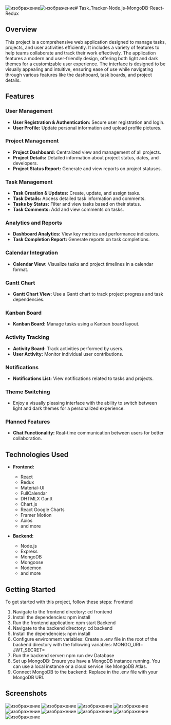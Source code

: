 ![изображение](https://github.com/user-attachments/assets/fbaf3b03-c92e-48c2-bd42-b3e050cb03d4)![изображение](https://github.com/user-attachments/assets/26dc860f-3153-423b-9eb0-a9259ab0eddb)# Task_Tracker-Node.js-MongoDB-React-Redux

## Overview

This project is a comprehensive web application designed to manage tasks, projects, and user activities efficiently. It includes a variety of features to help teams collaborate and track their work effectively. The application features a modern and user-friendly design, offering both light and dark themes for a customizable user experience. The interface is designed to be visually appealing and intuitive, ensuring ease of use while navigating through various features like the dashboard, task boards, and project details. 

## Features

### User Management
- **User Registration & Authentication:** Secure user registration and login.
- **User Profile:** Update personal information and upload profile pictures.

### Project Management
- **Project Dashboard:** Centralized view and management of all projects.
- **Project Details:** Detailed information about project status, dates, and developers.
- **Project Status Report:** Generate and view reports on project statuses.

### Task Management
- **Task Creation & Updates:** Create, update, and assign tasks.
- **Task Details:** Access detailed task information and comments.
- **Tasks by Status:** Filter and view tasks based on their status.
- **Task Comments:** Add and view comments on tasks.

### Analytics and Reports
- **Dashboard Analytics:** View key metrics and performance indicators.
- **Task Completion Report:** Generate reports on task completions.

### Calendar Integration
- **Calendar View:** Visualize tasks and project timelines in a calendar format.

### Gantt Chart
- **Gantt Chart View:** Use a Gantt chart to track project progress and task dependencies.

### Kanban Board
- **Kanban Board:** Manage tasks using a Kanban board layout.

### Activity Tracking
- **Activity Board:** Track activities performed by users.
- **User Activity:** Monitor individual user contributions.

### Notifications
- **Notifications List:** View notifications related to tasks and projects.

### Theme Switching
- Enjoy a visually pleasing interface with the ability to switch between light and dark themes for a personalized experience.

### Planned Features
- **Chat Functionality:** Real-time communication between users for better collaboration.

## Technologies Used

- **Frontend:**
  - React
  - Redux
  - Material-UI
  - FullCalendar
  - DHTMLX Gantt
  - Chart.js
  - React Google Charts
  - Framer Motion
  - Axios
  - and more

- **Backend:**
  - Node.js
  - Express
  - MongoDB
  - Mongoose
  - Nodemon
  - and more

## Getting Started

To get started with this project, follow these steps:
Frontend
1. Navigate to the frontend directory:
cd frontend
2. Install the dependencies:
npm install
3. Run the frontend application:
npm start
Backend
1. Navigate to the backend directory:
cd backend
2. Install the dependencies:
npm install
3. Configure environment variables: Create a .env file in the root of the backend directory with the following variables:
MONGO_URI=<your-mongodb-connection-string>
JWT_SECRET=<your-jwt-secret>
4. Run the backend server:
npm run dev
Database
1. Set up MongoDB: Ensure you have a MongoDB instance running. You can use a local instance or a cloud service like MongoDB Atlas.
2. Connect MongoDB to the backend: Replace <your-mongodb-connection-string> in the .env file with your MongoDB URI.

## Screenshots
![изображение](https://github.com/user-attachments/assets/1d6ebbf5-4fc5-4ea9-ba4e-ac6621d678a3)
![изображение](https://github.com/user-attachments/assets/817fbd3c-7447-4e7b-aea7-361e9df02211)
![изображение](https://github.com/user-attachments/assets/b6d7d314-071f-4ffa-a624-f33aaa4db168)
![изображение](https://github.com/user-attachments/assets/7d2b1dd3-fbd2-4916-a693-902c806fb53f)
![изображение](https://github.com/user-attachments/assets/bcb34643-1f14-4745-92cf-b709f589d858)
![изображение](https://github.com/user-attachments/assets/adbb82b8-514a-455f-9d99-ed0c9b14ef2a)
![изображение](https://github.com/user-attachments/assets/f37520e6-c786-49d8-86a5-614817c3403a)
![изображение](https://github.com/user-attachments/assets/1a7461cb-90c2-4aab-bca5-ff9ed89130c1)
![изображение](https://github.com/user-attachments/assets/391e9b2f-c344-4b00-bf7a-2a01e050e43b)










